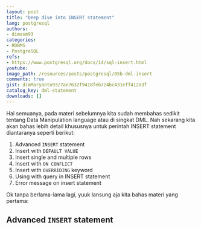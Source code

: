 ```yaml
---
layout: post
title: "Deep dive into INSERT statement"
lang: postgresql
authors:
- dimasm93
categories:
- RDBMS
- PostgreSQL
refs: 
- https://www.postgresql.org/docs/14/sql-insert.html
youtube: 
image_path: /resources/posts/postgresql/05b-dml-insert
comments: true
gist: dimMaryanto93/7ae7632f9418feb724bc431eff412a3f
catalog_key: dml-statement
downloads: []
---
```


Hai semuanya, pada materi sebelumnya kita sudah membahas sedikit tentang Data Manipulation language atau di singkat DML. Nah sekarang kita akan bahas lebih detail khususnya untuk perintah INSERT statement diantaranya seperti berikut:

1. Advanced `INSERT` statement
2. Insert with `DEFAULT VALUE`
3. Insert single and multiple rows
4. Insert with `ON CONFLICT`
5. Insert with `OVERRIDING` keyword
6. Using with query in INSERT statement
7. Error message on insert statement

Ok tanpa berlama-lama lagi, yuuk lansung aja kita bahas materi yang pertama:

<!--more-->

## Advanced `INSERT` statement

